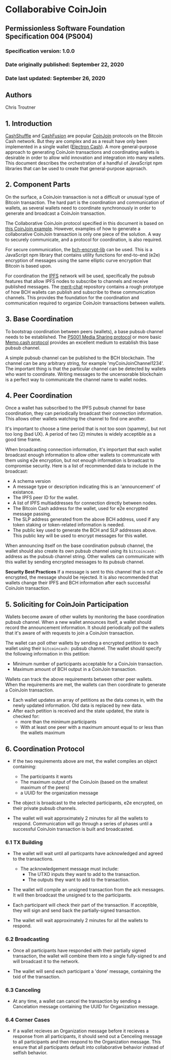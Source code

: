 # Collaborabive CoinJoin
## Permissionless Software Foundation Specification 004 (PS004)

### Specification version: 1.0.0
### Date originally published: September 22, 2020
### Date last updated: September 26, 2020

## Authors
Chris Troutner

## 1. Introduction
[CashShuffle](https://cashshuffle.com/) and [CashFusion](https://cashfusion.org/) are popular [CoinJoin](https://en.bitcoin.it/wiki/CoinJoin) protocols on the Bitcoin Cash network. But they are complex and as a result have only been implemented in a single wallet ([Electron Cash](https://electroncash.org/)). A more general-purpose approach to generating CoinJoin transactions and coordinating wallets is desirable in order to allow wild innovation and integration into many wallets. This document describes the orchestration of a handful of JavaScript npm libraries that can be used to create that general-purpose approach.

## 2. Component Parts
On the surface, a CoinJoin transaction is not a difficult or unusual type of Bitcoin transaction. The hard part is the coordination and communication of wallets, as several wallets need to coordinate synchronously in order to generate and broadcast a CoinJoin transaction.

The Collaborative CoinJoin protocol specified in this document is based on [this CoinJoin example](https://github.com/Permissionless-Software-Foundation/bch-js-examples/tree/master/applications/collaborate/coinjoin). However, examples of how to generate a collaborative CoinJoin transaction is only one piece of the solution. A way to securely communicate, and a protocol for coordination, is also required.

For secure communication, the [bch-encrypt-lib](https://github.com/Permissionless-Software-Foundation/bch-encrypt-lib) can be used. This is a JavaScript npm library that contains utility functions for end-to-end (e2e) encryption of messages using the same elliptic curve encryption that Bitcoin is based upon.

For coordination the [IPFS](https://ipfs.io) network will be used, specifically the pubsub features that allow IPFS nodes to subscribe to channels and receive published messages. The [merit-chat](https://github.com/christroutner/merit-chat) repository contains a rough prototype of how BCH wallets can publish and subscribe to these communication channels. This provides the foundation for the coordination and communication required to organize CoinJoin transactions between wallets.

## 3. Base Coordination
To bootstrap coordination between peers (wallets), a base pubsub channel needs to be established. The [PS001 Media Sharing protocol](https://github.com/Permissionless-Software-Foundation/specifications/blob/master/ps001-media-sharing.md) or more basic [Memo.cash protocol](https://github.com/Permissionless-Software-Foundation/specifications/blob/master/ps001-media-sharing.md) provides an excellent medium to establish this base pubsub channel.

A simple pubsub channel can be published to the BCH blockchain. The channel can be any arbitrary string, for example 'myCoinJoinChannel1234'. The important thing is that the particular channel can be detected by wallets who want to coordinate. Writing messages to the uncensorable blockchain is a perfect way to communicate the channel name to wallet nodes.

## 4. Peer Coordination
Once a wallet has subscribed to the IPFS pubsub channel for base coordination, they can periodically broadcast their connection information. This allows other wallets watching the channel to find one another.

It's important to choose a time period that is not too soon (spammy), but not too long (bad UX). A period of two (2) minutes is widely acceptible as a good time frame.

When broadcasting connection information, it's important that each wallet broadcast enough information to allow other wallets to communicate with them using e2e encryption, but not enough information is broadcast to compromise security. Here is a list of recommended data to include in the broadcast:
- A schema version
- A message type or description indicating this is an 'announcement' of existance.
- The IPFS peer ID for the wallet.
- A list of IPFS multiaddresses for connection directly between nodes.
- The Bitcoin Cash address for the wallet, used for e2e encrypted message passing.
- The SLP address generated from the above BCH address, used if any token staking or token-related information is needed.
- The public key used to generate the BCH and SLP addresses above. This public key will be used to encrypt messages for this wallet.

When announcing itself on the base coordination pubsub channel, the wallet should also create its own pubsub channel using its `bitcoincash:` address as the pubsub channel string. Other wallets can communicate with this wallet by sending encrypted messages to its pubsub channel.

**Security Best Practices**
If a message is sent to this channel that is not e2e encrypted, the message should be rejected. It is also recommended that wallets change their IPFS and BCH information after each successful CoinJoin transaction.

## 5. Soliciting for CoinJoin Participation
Wallets become aware of other wallets by monitoring the base coordination pubsub channel. When a new wallet announces itself, a wallet should record the announcement information. It should periodically poll the wallets that it's aware of with requests to join a CoinJoin transaction.

The wallet can poll other wallets by sending a encrypted petition to each wallet using their `bitcoincash:` pubsub channel. The wallet should specify the following information in this petition:
- Minimum number of participants acceptable for a CoinJoin transaction.
- Maximum amount of BCH output in a CoinJoin transaction.

Wallets can track the above requirements between other peer wallets. When the requirements are met, the wallets can then coordinate to generate a CoinJoin transaction.

- Each wallet updates an array of petitions as the data comes in, with the newly updated information. Old data is replaced by new data.
- After each petition is received and the state updated, the state is checked for:
  - more than the minimum participants
  - With at least one peer with a maximum amount equal to or less than the wallets maximum

## 6. Coordination Protocol
- If the two requirements above are met, the wallet compiles an object containing:
  - The participants it wants
  - The maximum output of the CoinJoin (based on the smallest maximum of the peers)
  - a UUID for the organization message

- The object is broadcast to the selected participants, e2e encrypted, on their private pubsub channels.

- The wallet will wait approximately 2 minutes for all the wallets to respond. Communication will go through a series of phases until a successful CoinJoin transaction is built and broadcasted.

### 6.1 TX Building
- The wallet will wait until all particpants have acknowledged and agreed to the transactions.
  - The acknowledgement message must include:
	- The UTXO inputs they want to add to the transaction.
	- The outputs they want to add to the transaction.

- The wallet will compile an unsigned transaction from the ack messages. It will then broadcast the unsigned tx to the participants.

- Each participant will check their part of the transaction. If acceptible, they will sign and send back the partially-signed transaction.

- The wallet will wait approximately 2 minutes for all the wallets to respond.

### 6.2 Broadcasting
- Once all participants have responded with their partially signed transaction, the wallet will combine them into a single fully-signed tx and will broadcast it to the network.

- The wallet will send each participant a 'done' message, containing the txid of the transaction.

### 6.3 Canceling
- At any time, a wallet can cancel the transaction by sending a Cancelation message containing the UUID for Organization message.

### 6.4 Corner Cases
- If a wallet recieves an Organization message before it recieves a response from all participants, it should send out a Cenceling message to all participants and then respond to the Organization message. This ensure that all participants default into collaborative behavior instead of selfish behavior.
